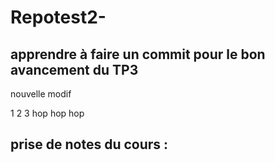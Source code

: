 # Repotest2- 

## apprendre à faire un commit pour le bon avancement du TP3

nouvelle modif 

1 2 3 hop hop hop 

## prise de notes du cours : 